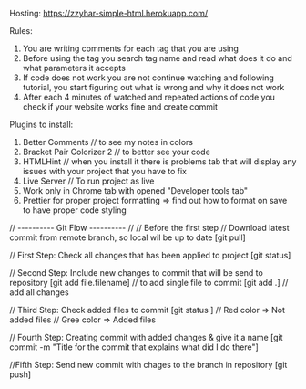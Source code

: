Hosting: https://zzyhar-simple-html.herokuapp.com/

Rules:

1. You are writing comments for each tag that you are using
2. Before using the tag you search tag name and read what does it do and what parameters it accepts
3. If code does not work you are not continue watching and following tutorial, you start figuring out what is wrong and why it does not work
4. After each 4 minutes of watched and repeated actions of code you check if your website works fine and create commit

Plugins to install:

1. Better Comments // to see my notes in colors
2. Bracket Pair Colorizer 2 // to better see your code
3. HTMLHint // when you install it there is problems tab that will display any issues with your project that you have to fix
4. Live Server // To run project as live
5. Work only in Chrome tab with opened "Developer tools tab"
6. Prettier for proper project formatting => find out how to format on save to have proper code styling

// ---------- Git Flow ---------- //
// Before the first step
// Download latest commit from remote branch, so local wil be up to date
[git pull]

// First Step: Check all changes that has been applied to project
[git status]

// Second Step: Include new changes to commit that will be send to repository
[git add file.filename] // to add single file to commit
[git add .] // add all changes

// Third Step: Check added files to commit
[git status ]
// Red color => Not added files
// Gree color => Added files

// Fourth Step: Creating commit with added changes & give it a name
[git commit -m "Title for the commit that explains what did I do there"]

//Fifth Step: Send new commit with chages to the branch in repository
[git push]
